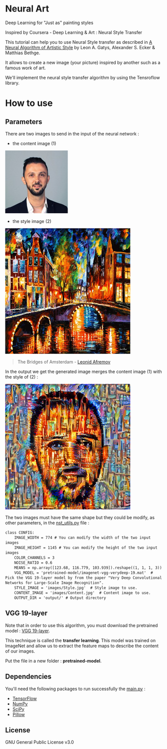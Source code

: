 # Neural Art
Deep Learning for "Just as" painting styles

Inspired by Coursera - Deep Learning & Art : Neural Style Transfer

This tutorial can help you to use Neural Style transfer as described in [A Neural Algorithm of Artistic Style](https://arxiv.org/pdf/1508.06576v2.pdf) by Leon A. Gatys, Alexander S. Ecker & Matthias Bethge.

It allows to create a new image (your picture) inspired by another such as a famous work of art.

We'll implement the neural style transfer algorithm by using the Tensroflow library.

# How to use
## Parameters
There are two images to send in the input of the neural network :
- the content image (1)

![Content image](images/Content.jpg?raw=true "Content image")

- the style image (2)

![Style image](images/Style.jpg?raw=true "Style image")
> The Bridges of Amsterdam - [Leonid Afremov](https://afremov.com/)

In the output we get the generated image merges the content image (1) with the style of (2) :

![Result image](output/Result.png?raw=true "Result image")

The two images must have the same shape but they could be modify, as other parameters, in the [nst_utils.py](nst_utils.py) file :
```
class CONFIG:
    IMAGE_WIDTH = 774 # You can modify the width of the two input images
    IMAGE_HEIGHT = 1145 # You can modify the height of the two input images
    COLOR_CHANNELS = 3
    NOISE_RATIO = 0.6
    MEANS = np.array([123.68, 116.779, 103.939]).reshape((1, 1, 1, 3))
    VGG_MODEL = 'pretrained-model/imagenet-vgg-verydeep-19.mat'  # Pick the VGG 19-layer model by from the paper "Very Deep Convolutional Networks for Large-Scale Image Recognition".
    STYLE_IMAGE = 'images/Style.jpg'  # Style image to use.
    CONTENT_IMAGE = 'images/Content.jpg'  # Content image to use.
    OUTPUT_DIR = 'output/' # Output directory
```

## VGG 19-layer
Note that in order to use this algorithm, you must download the pretrained model : [VGG 19-layer](https://www.kaggle.com/teksab/imagenetvggverydeep19mat#imagenet-vgg-verydeep-19.mat).

This technique is called the **transfer learning**. This model was trained on ImageNet and allow us to extract the feature maps to describe the content of our images.

Put the file in a new folder : **pretrained-model**.

## Dependencies
You'll need the following packages to run successfully the [main.py](main.py) :
- [TensorFlow](https://www.tensorflow.org/install)
- [NumPy](https://github.com/numpy/numpy/blob/master/INSTALL.rst.txt)
- [SciPy](https://github.com/scipy/scipy/blob/master/INSTALL.rst.txt)
- [Pillow](https://pillow.readthedocs.io/en/3.3.x/installation.html#installation)

## License
GNU General Public License v3.0
